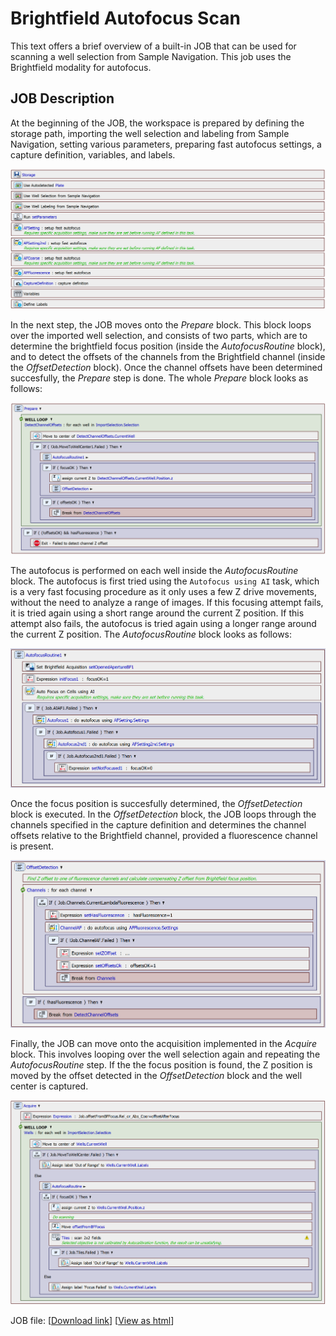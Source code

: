 # Brightfield Autofocus Scan

This text offers a brief overview of a built-in JOB that can be used for scanning a well selection from Sample Navigation. This job uses the Brightfield modality for autofocus.

## JOB Description

At the beginning of the JOB, the workspace is prepared by defining the storage path, importing the well selection and labeling from Sample Navigation, setting various parameters, preparing fast autofocus settings, a capture definition, variables, and labels.

![Settings and Preparation Tasks](../16-Scan_wellplate/images/BFScanJob/prep_tasks.png)

In the next step, the JOB moves onto the *Prepare* block. This block loops over the imported well selection, and consists of two parts, which are to determine the brightfield focus position (inside the *AutofocusRoutine* block), and to detect the offsets of the channels from the Brightfield channel (inside the *OffsetDetection* block). Once the channel offsets have been determined succesfully, the *Prepare* step is done. The whole *Prepare* block looks as follows:

![Prepare Block](../16-Scan_wellplate/images/BFScanJob/prepare_block.png)

The autofocus is performed on each well inside the *AutofocusRoutine* block. The autofocus is first tried using the `Autofocus using AI` task, which is a very fast focusing procedure as it only uses a few Z drive movements, without the need to analyze a range of images. If this focusing attempt fails, it is tried again using a short range around the current Z position. If this attempt also fails, the autofocus is tried again using a longer range around the current Z position. The *AutofocusRoutine* block looks as follows:

![AutofocusRoutine Block](../16-Scan_wellplate/images/BFScanJob/autofocusRoutine_block.png)

Once the focus position is succesfully determined, the *OffsetDetection* block is executed. In the *OffsetDetection* block, the JOB loops through the channels specified in the capture definition and determines the channel offsets relative to the Brightfield channel, provided a fluorescence channel is present.

![OffsetDetection Block](../16-Scan_wellplate/images/BFScanJob/offsetDetection_block.png)

Finally, the JOB can move onto the acquisition implemented in the *Acquire* block. This involves looping over the well selection again and repeating the *AutofocusRoutine* step. If the the focus position is found, the Z position is moved by the offset detected in the *OffsetDetection* block and the well center is captured.

![Acquire Block](../16-Scan_wellplate/images/BFScanJob/acquire_block.png)

JOB file: [[Download link](https://laboratory-imaging.github.io/JOBS-examples/NIS_v6.10/16-Scan_wellplate/16-ScanBF.bin)] [[View as html](https://laboratory-imaging.github.io/JOBS-examples/NIS_v6.10/16-Scan_wellplate/16-ScanBF.html)]